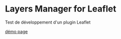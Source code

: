 # Layers Manager for Leaflet

<p>Test de développement d'un plugin Leaflet</p>

<p><a href="https://fredonweb.github.io/" target="_blank">démo page</a></p>
